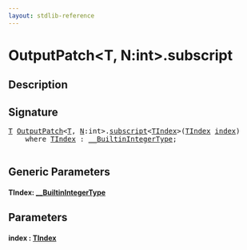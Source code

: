 ```yaml
---
layout: stdlib-reference
---
```


# OutputPatch\<T, N:int\>\.subscript

## Description





## Signature 

<pre>
<a href="../types/outputpatch-06/index.html#typeparam-T" class="code_type">T</a> <a href="../types/outputpatch-06/index.html" class="code_type">OutputPatch</a>&lt;<a href="../types/outputpatch-06/index.html#typeparam-T" class="code_type">T</a>, <a href="../types/outputpatch-06/index.html#decl-N" class="code_var">N</a>:<span class="code_keyword">int</span>&gt;.<a href="subscript.html">subscript</a>&lt;<a href="subscript.html#typeparam-TIndex" class="code_type">TIndex</a>&gt;(<a href="subscript.html#typeparam-TIndex" class="code_type">TIndex</a> <a href="subscript.html#decl-index" class="code_param">index</a>)
    <span class='code_keyword'>where</span> <a href="subscript.html#typeparam-TIndex" class="code_type">TIndex</a> : <a href="../interfaces/0_builtinintegertype-029g/index.html" class="code_type">__BuiltinIntegerType</a>;

</pre>

## Generic Parameters

####  <a id="typeparam-TIndex"></a>TIndex: [\_\_BuiltinIntegerType](../interfaces/0_builtinintegertype-029g/index.html)

## Parameters

####  <a id="decl-index"></a>index  : [TIndex](subscript.html#typeparam-TIndex)

